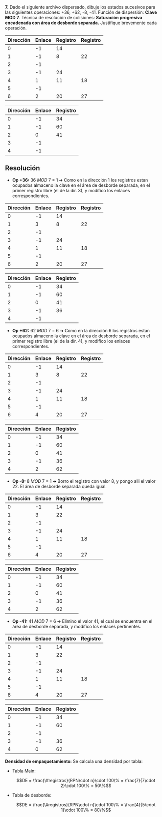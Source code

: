 
**7.** Dado el siguiente archivo dispersado, dibuje los estados sucesivos para las siguientes operaciones: +36, +62, -8, -41. Función de dispersión: **Clave MOD 7**. Técnica de resolución de colisiones: **Saturación progresiva encadenada con área de desborde separada.** Justifique brevemente cada operación.

| Dirección | Enlace | Registro | Registro |
| --------- | ------ | -------- | -------- |
| 0         | -1     | 14       |          |
| 1         | -1     | 8        | 22       |
| 2         | -1     |          |          |
| 3         | -1     | 24       |          |
| 4         | 1      | 11       | 18       |
| 5         | -1     |          |          |
| 6         | 2      | 20       | 27       |

| Dirección | Enlace | Registro |
| --------- | ------ | -------- |
| 0         | -1     | 34       |
| 1         | -1     | 60       |
| 2         | 0      | 41       |
| 3         | -1     |          |
| 4         | -1     |          |

## Resolución

* **Op +36:** 36 *MOD* 7 = 1 ➔ Como en la dirección 1 los registros estan ocupados almaceno la clave en el área de desborde separada, en el primer registro libre (el de la dir. 3), y modifico los enlaces correspondientes. 

| Dirección | Enlace | Registro | Registro |
| --------- | ------ | -------- | -------- |
| 0         | -1     | 14       |          |
| 1         | 3      | 8        | 22       |
| 2         | -1     |          |          |
| 3         | -1     | 24       |          |
| 4         | 1      | 11       | 18       |
| 5         | -1     |          |          |
| 6         | 2      | 20       | 27       |

| Dirección | Enlace | Registro |
| --------- | ------ | -------- |
| 0         | -1     | 34       |
| 1         | -1     | 60       |
| 2         | 0      | 41       |
| 3         | -1     | 36       |
| 4         | -1     |          |



* **Op +62:** 62 *MOD* 7 = 6 ➔ Como en la dirección 6 los registros estan ocupados almaceno la clave en el área de desborde separada, en el primer registro libre (el de la dir. 4), y modifico los enlaces correspondientes. 

| Dirección | Enlace | Registro | Registro |
| --------- | ------ | -------- | -------- |
| 0         | -1     | 14       |          |
| 1         | 3      | 8        | 22       |
| 2         | -1     |          |          |
| 3         | -1     | 24       |          |
| 4         | 1      | 11       | 18       |
| 5         | -1     |          |          |
| 6         | 4      | 20       | 27       |

| Dirección | Enlace | Registro |
| --------- | ------ | -------- |
| 0         | -1     | 34       |
| 1         | -1     | 60       |
| 2         | 0      | 41       |
| 3         | -1     | 36       |
| 4         | 2      | 62       |



* **Op -8:** 8 *MOD* 7 = 1 ➔ Borro el registro con valor 8, y pongo alli el valor 22. El área de desborde separada queda igual.

| Dirección | Enlace | Registro | Registro |
| --------- | ------ | -------- | -------- |
| 0         | -1     | 14       |          |
| 1         | 3      | 22       |          |
| 2         | -1     |          |          |
| 3         | -1     | 24       |          |
| 4         | 1      | 11       | 18       |
| 5         | -1     |          |          |
| 6         | 4      | 20       | 27       |

| Dirección | Enlace | Registro |
| --------- | ------ | -------- |
| 0         | -1     | 34       |
| 1         | -1     | 60       |
| 2         | 0      | 41       |
| 3         | -1     | 36       |
| 4         | 2      | 62       |



* **Op -41:** 41 *MOD* 7 = 6 ➔ Elimino el valor 41, el cual se encuentra en el área de desborde separada, y modifico los enlaces pertinentes.

| Dirección | Enlace | Registro | Registro |
| --------- | ------ | -------- | -------- |
| 0         | -1     | 14       |          |
| 1         | 3      | 22       |          |
| 2         | -1     |          |          |
| 3         | -1     | 24       |          |
| 4         | 1      | 11       | 18       |
| 5         | -1     |          |          |
| 6         | 4      | 20       | 27       |

| Dirección | Enlace | Registro |
| --------- | ------ | -------- |
| 0         | -1     | 34       |
| 1         | -1     | 60       |
| 2         | -1     |          |
| 3         | -1     | 36       |
| 4         | 0      | 62       |



**Densidad de empaquetamiento:** Se calcula una densidad por tabla:

* Tabla Main: 

    $$DE = \frac{\#registros}{RPN\cdot n}\cdot 100\% = \frac{7}{7\cdot 2}\cdot 100\% = 50\%$$


* Tabla de desborde: 

    $$DE = \frac{\#registros}{RPN\cdot n}\cdot 100\% = \frac{4}{5\cdot 1}\cdot 100\% = 80\%$$